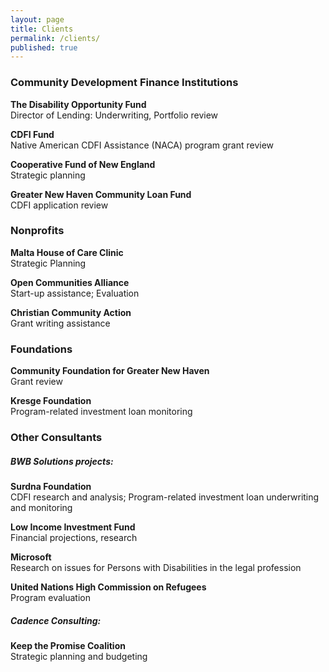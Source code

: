 ```yaml
---
layout: page
title: Clients
permalink: /clients/
published: true
---
```





  
  
### Community Development Finance Institutions

**The Disability Opportunity Fund**  
Director of Lending: Underwriting, Portfolio review

**CDFI Fund**  
Native American CDFI Assistance (NACA) program grant review

**Cooperative Fund of New England**  
Strategic planning

**Greater New Haven Community Loan Fund**  
CDFI application review

 
  
### Nonprofits	

**Malta House of Care Clinic**  
Strategic Planning

**Open Communities Alliance**  
Start-up assistance; Evaluation
  
**Christian Community Action**  
Grant writing assistance
 ###
 
### Foundations

**Community Foundation for Greater New Haven**  
Grant review

**Kresge Foundation**  
Program-related investment loan monitoring
  


  
### Other Consultants

##### BWB Solutions projects:

**Surdna Foundation**  
CDFI research and analysis; Program-related investment loan underwriting and monitoring

**Low Income Investment Fund**  
Financial projections, research

**Microsoft**  
Research on issues for Persons with Disabilities in the legal profession

**United Nations High Commission on Refugees**  
Program evaluation

##### Cadence Consulting:

**Keep the Promise Coalition**  
Strategic planning and budgeting
